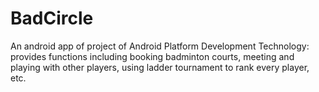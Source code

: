 # BadCircle

An android app of project of Android Platform Development Technology: provides functions including booking badminton courts, meeting and playing with other players, using ladder tournament to rank every player, etc.
